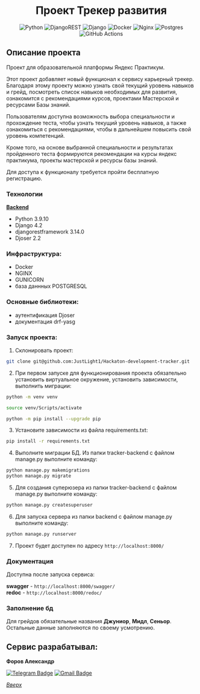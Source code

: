 <a id="anchor"></a>
<div align=center>

  # Проект Трекер развития

  ![Python](https://img.shields.io/badge/python-3670A0?style=for-the-badge&logo=python&logoColor=ffdd54)
  ![DjangoREST](https://img.shields.io/badge/DJANGO-REST-ff1709?style=for-the-badge&logo=django&logoColor=white&color=ff1709&labelColor=gray)
  ![Django](https://img.shields.io/badge/django-%23092E20.svg?style=for-the-badge&logo=django&logoColor=white)
  ![Docker](https://img.shields.io/badge/docker-%230db7ed.svg?style=for-the-badge&logo=docker&logoColor=white)
  ![Nginx](https://img.shields.io/badge/nginx-%23009639.svg?style=for-the-badge&logo=nginx&logoColor=white)
  ![Postgres](https://img.shields.io/badge/postgres-%23316192.svg?style=for-the-badge&logo=postgresql&logoColor=white)
  ![GitHub Actions](https://img.shields.io/badge/github%20actions-%232671E5.svg?style=for-the-badge&logo=githubactions&logoColor=white)
  
</div>

## Описание проекта

Проект для образовательной платформы Яндекс Практикум.

Этот проект добавляет новый функционал к сервису карьерный трекер. Благодаря этому проекту можно узнать свой текущий уровень навыков и грейд, посмотреть список навыков необходимых для развития, ознакомится с рекомендациями курсов, проектами Мастерской и ресурсами Базы знаний.

Пользователям доступна возможность выбора специальности и прохождение теста, чтобы узнать текущий уровень навыков, а также ознакомиться с рекомендациями, чтобы в дальнейшем повысить свой уровень компетенций.

Кроме того, на основе выбранной специальности и результатах пройденного теста формируются рекомендации на курсы яндекс практикума, проекты мастерской и ресурсы базы знаний.

Для доступа к функционалу требуется пройти бесплатную регистрацию.

### Технологии

[**Backend**](https://github.com/Hackaton-development-tracker/tracker-backend)

* Python 3.9.10
* Django 4.2
* djangorestframework 3.14.0
* Djoser 2.2

### Инфраструктура: 

* Docker
* NGINX
* GUNICORN
* база даннных POSTGRESQL

### Основные библиотеки:

- аутентификация Djoser
- документация drf-yasg

### Запуск проекта:

1. Cклонировать проект:
```bash
git clone git@github.com:JustLight1/Hackaton-development-tracker.git
```

2. При первом запуске для функционирования проекта обязательно установить виртуальное окружение, установить зависимости, выполнить миграции:
```bash
python -m venv venv

source venv/Scripts/activate

python -m pip install --upgrade pip
```

3. Установите зависимости из файла requirements.txt:
```bash
pip install -r requirements.txt
```

4. Выполните миграции БД. Из папки tracker-backend с файлом manage.py выполните команду:
```bash
python manage.py makemigrations
python manage.py migrate
```

5. Для создания суперюзера из папки tracker-backend с файлом manage.py выполните команду:
```bash
python manage.py createsuperuser
```

6. Для запуска сервера из папки backend с файлом manage.py выполните команду:
```bash
python manage.py runserver
```

7. Проект будет доступен по адресу `http://localhost:8000/`


### Документация

Доступна после запуска сервиса:

**swagger** - `http://localhost:8000/swagger/`  
**redoc** - `http://localhost:8000/redoc/`

### Заполнение бд
Для грейдов обязательные названия **Джуниор**, **Мидл**, **Сеньор**.
Остальные данные заполняются по своему усмотрению.

## Сервис разрабатывал:

**Форов Александр** 

[![Telegram Badge](https://img.shields.io/badge/-Light_88-blue?style=social&logo=telegram&link=https://t.me/Light_88)](https://t.me/Light_88) [![Gmail Badge](https://img.shields.io/badge/forov.py@gmail.com-c14438?style=flat&logo=Gmail&logoColor=white&link=mailto:forov.py@gmail.com)](mailto:forov.py@gmail.com)


_[Вверх](#anchor)_
